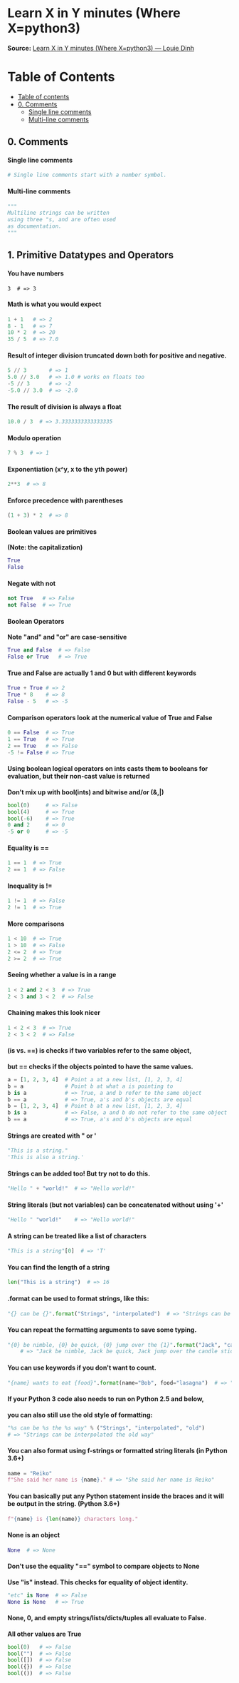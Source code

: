 # Learn X in Y minutes (Where X=python3)
**Source:** [Learn X in Y minutes (Where X=python3) — Louie Dinh](https://learnxinyminutes.com/docs/python3/)


Table of Contents
=================
<!--ts-->
 * [Table of contents](#table-of-contents)
 * [0. Comments](#0-comments)
    * [Single line comments](#single-line-comments)
    * [Multi-line comments](#multi-line-comments)
<!--te-->

## 0. Comments
#### Single line comments
```python
# Single line comments start with a number symbol.
```
#### Multi-line comments
```python
""" 
Multiline strings can be written
using three "s, and are often used
as documentation.
"""
```
## 1. Primitive Datatypes and Operators
#### You have numbers
```
3  # => 3
```
#### Math is what you would expect
```python
1 + 1   # => 2
8 - 1   # => 7
10 * 2  # => 20
35 / 5  # => 7.0
```
#### Result of integer division truncated down both for positive and negative.
```python
5 // 3       # => 1
5.0 // 3.0   # => 1.0 # works on floats too
-5 // 3      # => -2
-5.0 // 3.0  # => -2.0
```
#### The result of division is always a float
```python
10.0 / 3  # => 3.3333333333333335
```
#### Modulo operation
```python
7 % 3  # => 1
```
#### Exponentiation (x^y, x to the yth power)
```python
2**3  # => 8
```
#### Enforce precedence with parentheses
```python
(1 + 3) * 2  # => 8
```
#### Boolean values are primitives 
**(Note: the capitalization)**
```python
True
False
```
#### Negate with not
```python
not True   # => False
not False  # => True
```
#### Boolean Operators
**Note "and" and "or" are case-sensitive**
```python
True and False  # => False
False or True   # => True
```
#### True and False are actually 1 and 0 but with different keywords
```python
True + True # => 2
True * 8    # => 8
False - 5   # => -5
```
#### Comparison operators look at the numerical value of True and False
```python
0 == False  # => True
1 == True   # => True
2 == True   # => False
-5 != False # => True
```
#### Using boolean logical operators on ints casts them to booleans for evaluation, but their non-cast value is returned
**Don't mix up with bool(ints) and bitwise and/or (&,|)**
```python
bool(0)     # => False
bool(4)     # => True
bool(-6)    # => True
0 and 2     # => 0
-5 or 0     # => -5
```
#### Equality is ==
```python
1 == 1  # => True
2 == 1  # => False
```
#### Inequality is !=
```python
1 != 1  # => False
2 != 1  # => True
```
#### More comparisons
```python
1 < 10  # => True
1 > 10  # => False
2 <= 2  # => True
2 >= 2  # => True
```
#### Seeing whether a value is in a range
```python
1 < 2 and 2 < 3  # => True
2 < 3 and 3 < 2  # => False
```
#### Chaining makes this look nicer
```python
1 < 2 < 3  # => True
2 < 3 < 2  # => False
```
#### (is vs. ==) is checks if two variables refer to the same object, 
**but == checks if the objects pointed to have the same values.**
```python
a = [1, 2, 3, 4]  # Point a at a new list, [1, 2, 3, 4]
b = a             # Point b at what a is pointing to
b is a            # => True, a and b refer to the same object
b == a            # => True, a's and b's objects are equal
b = [1, 2, 3, 4]  # Point b at a new list, [1, 2, 3, 4]
b is a            # => False, a and b do not refer to the same object
b == a            # => True, a's and b's objects are equal
```
#### Strings are created with " or '
```python
"This is a string."
'This is also a string.'
```
#### Strings can be added too! But try not to do this.
```python
"Hello " + "world!"  # => "Hello world!"
```
#### String literals (but not variables) can be concatenated without using '+'
```python
"Hello " "world!"    # => "Hello world!"
```
#### A string can be treated like a list of characters
```python
"This is a string"[0]  # => 'T'
```
#### You can find the length of a string
```python
len("This is a string")  # => 16
```
#### .format can be used to format strings, like this:
```python
"{} can be {}".format("Strings", "interpolated")  # => "Strings can be interpolated"
```
#### You can repeat the formatting arguments to save some typing.
```python
"{0} be nimble, {0} be quick, {0} jump over the {1}".format("Jack", "candle stick")
    # => "Jack be nimble, Jack be quick, Jack jump over the candle stick"
```
#### You can use keywords if you don't want to count.
```python
"{name} wants to eat {food}".format(name="Bob", food="lasagna")  # => "Bob wants to eat lasagna"
```
#### If your Python 3 code also needs to run on Python 2.5 and below, 
**you can also still use the old style of formatting:**
```python
"%s can be %s the %s way" % ("Strings", "interpolated", "old")  
# => "Strings can be interpolated the old way"
```
#### You can also format using f-strings or formatted string literals (in Python 3.6+)
```python
name = "Reiko"
f"She said her name is {name}." # => "She said her name is Reiko"
```
#### You can basically put any Python statement inside the braces and it will be output in the string. (Python 3.6+)
```python
f"{name} is {len(name)} characters long."
```
#### None is an object
```python
None  # => None
```
#### Don't use the equality "==" symbol to compare objects to None
**Use "is" instead. This checks for equality of object identity.**
```python
"etc" is None  # => False
None is None   # => True
```
#### None, 0, and empty strings/lists/dicts/tuples all evaluate to False.
**All other values are True**
```python
bool(0)   # => False
bool("")  # => False
bool([])  # => False
bool({})  # => False
bool(())  # => False
```

